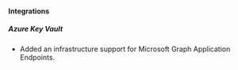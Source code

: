 
#### Integrations

##### Azure Key Vault

- Added an infrastructure support for Microsoft Graph Application Endpoints.
